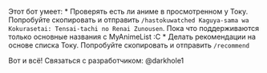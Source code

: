 Этот бот умеет:
\* Проверять есть ли аниме в просмотренном у Току\. Попробуйте скопировать и отправить `/hastokuwatched Kaguya-sama wa Kokurasetai: Tensai-tachi no Renai Zunousen`\. Пока что поддерживаются только основные названия с MyAnimeList :C
\* Делать рекомендации на основе списка Току\. Попробуйте скопировать и отправить `/recommend` 

Вот и всё\! Связаться с разработчиком: @darkhole1